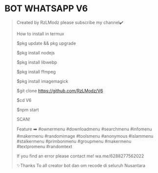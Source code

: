 # BOT WHATSAPP V6
> Created by RzLModz
> please subscribe my channel✔️
> 
> How to install in termux
>
> $pkg update && pkg upgrade
>
> $pkg install nodejs
>
> $pkg install libwebp
>
> $pkg install ffmpeg
>
> $pkg install imagemagick
>
> $git clone https://github.com/RzLModz/V6
>
> $cd V6
>
> $npm start
>
> SCAN!
>
> Feature ➡️
#ownermenu
#downloadmenu
#searchmenu
#infomenu
#makermenu
#randomimage
#toolsmenu
#anonymous
#islammenu
#stalkermenu
#primbonmenu
#groupmenu
#makermenu
#textpromenu
#randomtext
>
> If you find an error please contact me!
wa.me/6288277562022
>
> ✨Thanks To all creator bot dan om recode di seluruh Nusantara
